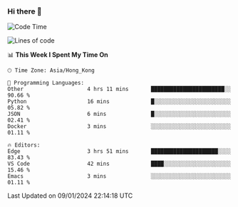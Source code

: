 ### Hi there 👋

<!--
**nicehiro/nicehiro** is a ✨ _special_ ✨ repository because its `README.md` (this file) appears on your GitHub profile.

Here are some ideas to get you started:

- 🔭 I’m currently working on ...
- 🌱 I’m currently learning ...
- 👯 I’m looking to collaborate on ...
- 🤔 I’m looking for help with ...
- 💬 Ask me about ...
- 📫 How to reach me: ...
- 😄 Pronouns: ...
- ⚡ Fun fact: ...
-->

<!--START_SECTION:waka-->
![Code Time](http://img.shields.io/badge/Code%20Time-189%20hrs%2026%20mins-blue)

![Lines of code](https://img.shields.io/badge/From%20Hello%20World%20I%27ve%20Written-2.6%20million%20lines%20of%20code-blue)

📊 **This Week I Spent My Time On** 

```text
🕑︎ Time Zone: Asia/Hong_Kong

💬 Programming Languages: 
Other                    4 hrs 11 mins       ███████████████████████░░   90.66 % 
Python                   16 mins             █░░░░░░░░░░░░░░░░░░░░░░░░   05.82 % 
JSON                     6 mins              █░░░░░░░░░░░░░░░░░░░░░░░░   02.41 % 
Docker                   3 mins              ░░░░░░░░░░░░░░░░░░░░░░░░░   01.11 % 

🔥 Editors: 
Edge                     3 hrs 51 mins       █████████████████████░░░░   83.43 % 
VS Code                  42 mins             ████░░░░░░░░░░░░░░░░░░░░░   15.46 % 
Emacs                    3 mins              ░░░░░░░░░░░░░░░░░░░░░░░░░   01.11 % 
```


 Last Updated on 09/01/2024 22:14:18 UTC
<!--END_SECTION:waka-->
